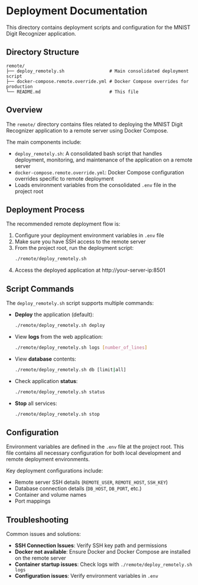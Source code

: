 # Deployment Documentation

This directory contains deployment scripts and configuration for the MNIST Digit Recognizer application.

## Directory Structure

```
remote/
├── deploy_remotely.sh                 # Main consolidated deployment script
├── docker-compose.remote.override.yml # Docker Compose overrides for production
└── README.md                          # This file
```

## Overview

The `remote/` directory contains files related to deploying the MNIST Digit Recognizer application to a remote server using Docker Compose.

The main components include:
- `deploy_remotely.sh`: A consolidated bash script that handles deployment, monitoring, and maintenance of the application on a remote server
- `docker-compose.remote.override.yml`: Docker Compose configuration overrides specific to remote deployment
- Loads environment variables from the consolidated `.env` file in the project root

## Deployment Process

The recommended remote deployment flow is:

1. Configure your deployment environment variables in `.env` file
2. Make sure you have SSH access to the remote server
3. From the project root, run the deployment script:
   ```bash
   ./remote/deploy_remotely.sh
   ```
4. Access the deployed application at http://your-server-ip:8501

## Script Commands

The `deploy_remotely.sh` script supports multiple commands:

- **Deploy** the application (default):
  ```bash
  ./remote/deploy_remotely.sh deploy
  ```

- View **logs** from the web application:
  ```bash
  ./remote/deploy_remotely.sh logs [number_of_lines]
  ```

- View **database** contents:
  ```bash
  ./remote/deploy_remotely.sh db [limit|all]
  ```

- Check application **status**:
  ```bash
  ./remote/deploy_remotely.sh status
  ```

- **Stop** all services:
  ```bash
  ./remote/deploy_remotely.sh stop
  ```

## Configuration

Environment variables are defined in the `.env` file at the project root. This file contains all necessary configuration for both local development and remote deployment environments.

Key deployment configurations include:
- Remote server SSH details (`REMOTE_USER`, `REMOTE_HOST`, `SSH_KEY`)
- Database connection details (`DB_HOST`, `DB_PORT`, etc.)
- Container and volume names
- Port mappings

## Troubleshooting

Common issues and solutions:

- **SSH Connection Issues**: Verify SSH key path and permissions
- **Docker not available**: Ensure Docker and Docker Compose are installed on the remote server
- **Container startup issues**: Check logs with `./remote/deploy_remotely.sh logs`
- **Configuration issues**: Verify environment variables in `.env` 